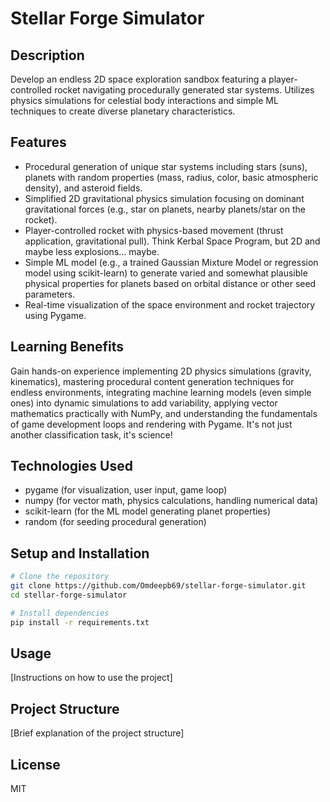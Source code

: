 # Stellar Forge Simulator

## Description
Develop an endless 2D space exploration sandbox featuring a player-controlled rocket navigating procedurally generated star systems. Utilizes physics simulations for celestial body interactions and simple ML techniques to create diverse planetary characteristics.

## Features
- Procedural generation of unique star systems including stars (suns), planets with random properties (mass, radius, color, basic atmospheric density), and asteroid fields.
- Simplified 2D gravitational physics simulation focusing on dominant gravitational forces (e.g., star on planets, nearby planets/star on the rocket).
- Player-controlled rocket with physics-based movement (thrust application, gravitational pull). Think Kerbal Space Program, but 2D and maybe less explosions... maybe.
- Simple ML model (e.g., a trained Gaussian Mixture Model or regression model using scikit-learn) to generate varied and somewhat plausible physical properties for planets based on orbital distance or other seed parameters.
- Real-time visualization of the space environment and rocket trajectory using Pygame.

## Learning Benefits
Gain hands-on experience implementing 2D physics simulations (gravity, kinematics), mastering procedural content generation techniques for endless environments, integrating machine learning models (even simple ones) into dynamic simulations to add variability, applying vector mathematics practically with NumPy, and understanding the fundamentals of game development loops and rendering with Pygame. It's not just another classification task, it's science!

## Technologies Used
- pygame (for visualization, user input, game loop)
- numpy (for vector math, physics calculations, handling numerical data)
- scikit-learn (for the ML model generating planet properties)
- random (for seeding procedural generation)

## Setup and Installation

```bash
# Clone the repository
git clone https://github.com/Omdeepb69/stellar-forge-simulator.git
cd stellar-forge-simulator

# Install dependencies
pip install -r requirements.txt
```

## Usage
[Instructions on how to use the project]

## Project Structure
[Brief explanation of the project structure]

## License
MIT
